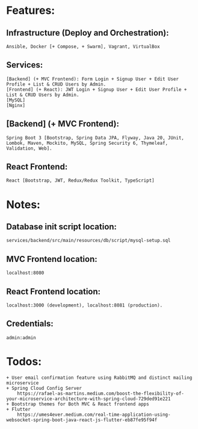 # Features:

## Infrastructure (Deploy and Orchestration):
    Ansible, Docker [+ Compose, + Swarm], Vagrant, VirtualBox

## Services:
    [Backend] (+ MVC Frontend): Form Login + Signup User + Edit User Profile + List & CRUD Users by Admin.
    [Frontend] (+ React): JWT Login + Signup User + Edit User Profile + List & CRUD Users by Admin.
    [MySQL]
    [Nginx]

## \[Backend\] (+ MVC Frontend):
    Spring Boot 3 [Bootstrap, Spring Data JPA, Flyway, Java 20, JUnit, Lombok, Maven, Mockito, MySQL, Spring Security 6, Thymeleaf, Validation, Web].

## React Frontend:
    React [Bootstrap, JWT, Redux/Redux Toolkit, TypeScript]

# Notes:

## Database init script location:
    services/backend/src/main/resources/db/script/mysql-setup.sql

## MVC Frontend location:
    localhost:8080

## React Frontend location:

    localhost:3000 (development), localhost:8081 (production).

## Credentials:
    admin:admin

# Todos:
    + User email confirmation feature using RabbitMQ and distinct mailing microservice
    + Spring Cloud Config Server
        https://rafael-as-martins.medium.com/boost-the-flexibility-of-your-microservice-architecture-with-spring-cloud-729ded91e221
    + Bootstrap themes for Both MVC & React frontend apps
    + Flutter
        https://umes4ever.medium.com/real-time-application-using-websocket-spring-boot-java-react-js-flutter-eb87fe95f94f
